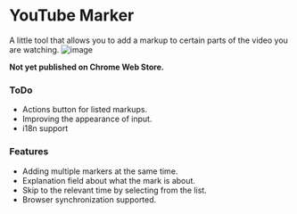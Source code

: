 
# YouTube Marker
A little tool that allows you to add a markup to certain parts of the video you are watching.
![image](https://user-images.githubusercontent.com/26327664/182008684-d72cda94-ddbe-43fd-b1be-9fa12f47f3bd.png)


**Not yet published on Chrome Web Store.**
### ToDo
- Actions button for listed markups.
- Improving the appearance of input.
- i18n support


### Features

- Adding multiple markers at the same time.
- Explanation field about what the mark is about.
- Skip to the relevant time by selecting from the list.
- Browser synchronization supported.

